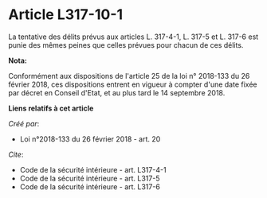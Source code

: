 # Article L317-10-1

La tentative des délits prévus aux articles L. 317-4-1, L. 317-5 et L. 317-6 est punie des mêmes peines que celles prévues
pour chacun de ces délits.

**Nota:**

Conformément aux dispositions de l'article 25 de la loi n° 2018-133 du 26 février 2018, ces dispositions entrent en vigueur à
compter d'une date fixée par décret en Conseil d'Etat, et au plus tard le 14 septembre 2018.

**Liens relatifs à cet article**

_Créé par_:

  - Loi n°2018-133 du 26 février 2018 - art. 20

_Cite_:

  - Code de la sécurité intérieure - art. L317-4-1
  - Code de la sécurité intérieure - art. L317-5
  - Code de la sécurité intérieure - art. L317-6

